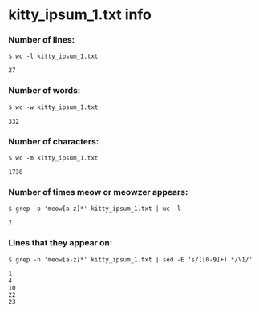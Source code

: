 # kitty_ipsum_1.txt info

### Number of lines:
```
$ wc -l kitty_ipsum_1.txt

27
```

### Number of words:
```
$ wc -w kitty_ipsum_1.txt

332
```

### Number of characters:
```
$ wc -m kitty_ipsum_1.txt

1738
```

### Number of times meow or meowzer appears:
```
$ grep -o 'meow[a-z]*' kitty_ipsum_1.txt | wc -l

7
```

### Lines that they appear on:
```
$ grep -n 'meow[a-z]*' kitty_ipsum_1.txt | sed -E 's/([0-9]+).*/\1/'

1
4
10
22
23
```
